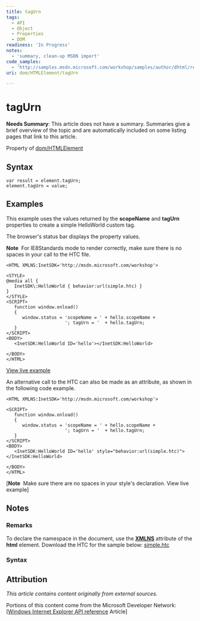 ```yaml
---
title: tagUrn
tags:
  - API
  - Object
  - Properties
  - DOM
readiness: 'In Progress'
notes:
  - 'summary, clean-up MSDN import'
code_samples:
  - 'http://samples.msdn.microsoft.com/workshop/samples/author/dhtml/refs/tagUrn.htm'
uri: dom/HTMLElement/tagUrn

---
```

# tagUrn

**Needs Summary**: This article does not have a summary. Summaries give a brief overview of the topic and are automatically included on some listing pages that link to this article.

<span data-meta="applies_to" data-type="key">Property of <span data-type="value">[dom/HTMLElement](/dom/HTMLElement)</span></span>

## Syntax

``` {.js}
var result = element.tagUrn;
element.tagUrn = value;
```

## Examples

This example uses the values returned by the **scopeName** and **tagUrn** properties to create a simple HelloWorld custom tag.

The browser's status bar displays the property values.

**Note**  For IE8Standards mode to render correctly, make sure there is no spaces in your call to the HTC file.

    <HTML XMLNS:InetSDK='http://msdn.microsoft.com/workshop'>

    <STYLE>
    @media all {
       InetSDK\:HelloWorld { behavior:url(simple.htc) }
    }
    </STYLE>
    <SCRIPT>
       function window.onload()
       {
          window.status = 'scopeName = ' + hello.scopeName +
                          '; tagUrn = '  + hello.tagUrn;
       }
    </SCRIPT>
    <BODY>
       <InetSDK:HelloWorld ID='hello'></InetSDK:HelloWorld>

    </BODY>
    </HTML>

[View live example](http://samples.msdn.microsoft.com/workshop/samples/author/dhtml/refs/tagUrn.htm)

An alternative call to the HTC can also be made as an attribute, as shown in the following code example.

    <HTML XMLNS:InetSDK='http://msdn.microsoft.com/workshop'>

    <SCRIPT>
       function window.onload()
       {
          window.status = 'scopeName = ' + hello.scopeName +
                          '; tagUrn = '  + hello.tagUrn;
       }
    </SCRIPT>
    <BODY>
       <InetSDK:HelloWorld ID='hello' style="behavior:url(simple.htc)"></InetSDK:HelloWorld>

    </BODY>
    </HTML>

[**Note**  Make sure there are no spaces in your style's declaration. View live example]

## Notes

### Remarks

To declare the namespace in the document, use the [**XMLNS**](/apis/xhr/properties/XMLNS_attribute) attribute of the **html** element. Download the HTC for the sample below: [simple.htc](http://go.microsoft.com/fwlink/p/?linkid=203827)

### Syntax

## Attribution

*This article contains content originally from external sources.*

Portions of this content come from the Microsoft Developer Network: [[Windows Internet Explorer API reference](http://msdn.microsoft.com/en-us/library/ie/hh828809%28v=vs.85%29.aspx) Article]

